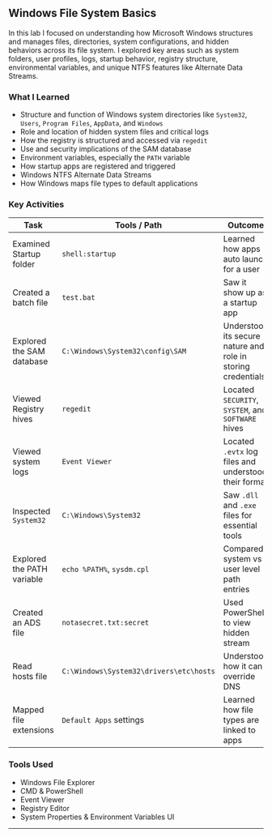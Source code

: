 ## Windows File System Basics

In this lab I focused on understanding how Microsoft Windows structures and manages files, directories, system configurations, and hidden behaviors across its file system. I explored key areas such as system folders, user profiles, logs, startup behavior, registry structure, environmental variables, and unique NTFS features like Alternate Data Streams.

### What I Learned
- Structure and function of Windows system directories like `System32`, `Users`, `Program Files`, `AppData`, and `Windows`
- Role and location of hidden system files and critical logs
- How the registry is structured and accessed via `regedit`
- Use and security implications of the SAM database
- Environment variables, especially the `PATH` variable
- How startup apps are registered and triggered
- Windows NTFS Alternate Data Streams 
- How Windows maps file types to default applications

### Key Activities

| Task | Tools / Path | Outcome |
|------|--------------|---------|
| Examined Startup folder | `shell:startup` | Learned how apps auto launch for a user |
| Created a batch file | `test.bat` | Saw it show up as a startup app |
| Explored the SAM database | `C:\Windows\System32\config\SAM` | Understood its secure nature and role in storing credentials |
| Viewed Registry hives | `regedit` | Located `SECURITY`, `SYSTEM`, and `SOFTWARE` hives |
| Viewed system logs | `Event Viewer` | Located `.evtx` log files and understood their format |
| Inspected `System32` | `C:\Windows\System32` | Saw `.dll` and `.exe` files for essential tools |
| Explored the PATH variable | `echo %PATH%`, `sysdm.cpl` | Compared system vs user level path entries |
| Created an ADS file | `notasecret.txt:secret` | Used PowerShell to view hidden stream |
| Read hosts file | `C:\Windows\System32\drivers\etc\hosts` | Understood how it can override DNS |
| Mapped file extensions | `Default Apps` settings | Learned how file types are linked to apps |

### Tools Used
- Windows File Explorer
- CMD & PowerShell
- Event Viewer
- Registry Editor
- System Properties & Environment Variables UI

---

